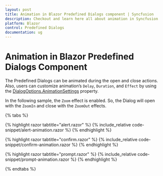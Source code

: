 ```yaml
---
layout: post
title: Animation in Blazor Predefined Dialogs component | Syncfusion
description: Checkout and learn here all about animation in Syncfusion Blazor Predefined Dialogs component and much more details.
platform: Blazor
control: Predefined Dialogs
documentation: ug
---
```


# Animation in Blazor Predefined Dialogs Component

The Predefined Dialogs can be animated during the open and close actions. Also, users can customize animation’s `Delay`, `Duration`, and `Effect` by using the [DialogOptions.AnimationSettings](https://help.syncfusion.com/cr/blazor/Syncfusion.Blazor.Popups.DialogOptions.html#Syncfusion_Blazor_Popups_DialogOptions_AnimationSettings) property.

In the following sample, the `Zoom` effect is enabled. So, the Dialog will open with the `ZoomIn` and close with the `ZoomOut` effects.

{% tabs %}

{% highlight razor tabtitle="alert.razor" %}
{% include_relative code-snippet/alert-animation.razor %}
{% endhighlight %}

{% highlight razor tabtitle="confirm.razor" %}
{% include_relative code-snippet/confirm-animation.razor %}
{% endhighlight %}

{% highlight razor tabtitle="prompt.razor" %}
{% include_relative code-snippet/prompt-animation.razor %}
{% endhighlight %}

{% endtabs %}